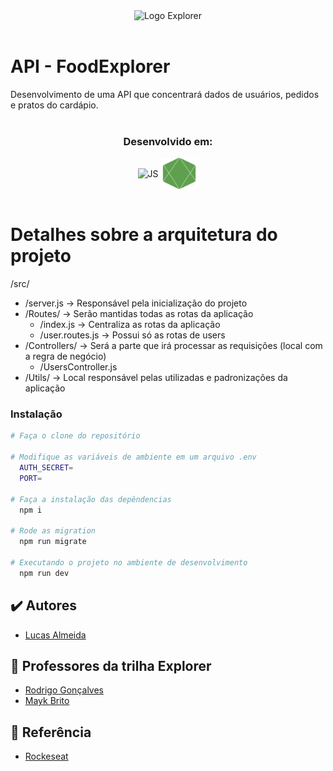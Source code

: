 <div align="center">
  <img alt="Logo Explorer" title="Explorer" src="https://i.imgur.com/2IqqDoo.png">
</div>
<br>

# API - FoodExplorer
Desenvolvimento de uma API que concentrará dados de usuários, pedidos e pratos do cardápio.
<br>
<br>
<h3 align="center">Desenvolvido em: </h3>
<div align="center">
    <img align="center" alt="JS" height="50" width="60" src="https://cdn.worldvectorlogo.com/logos/javascript-1.svg">
    <img align="center" alt="Nodejs" height="50" width="60" src="https://raw.githubusercontent.com/devicons/devicon/master/icons/nodejs/nodejs-plain.svg">
</div>
<br>


# Detalhes sobre a arquitetura do projeto

/src/ <br>
  - /server.js        -> Responsável pela inicialização do projeto
  - /Routes/          -> Serão mantidas todas as rotas da aplicação
    - /index.js       -> Centraliza as rotas da aplicação
    - /user.routes.js -> Possui só as rotas de users
  - /Controllers/     -> Será a parte que irá processar as requisições (local com a regra de negócio)
    - /UsersController.js
  - /Utils/           -> Local responsável pelas utilizadas e padronizações da aplicação



### Instalação
```bash
# Faça o clone do repositório

# Modifique as variáveis de ambiente em um arquivo .env
  AUTH_SECRET=
  PORT=

# Faça a instalação das depêndencias
  npm i

# Rode as migration
  npm run migrate

# Executando o projeto no ambiente de desenvolvimento
  npm run dev
```

## ✔️ Autores

- [Lucas Almeida](https://github.com/almeida0808/)

## 📄 Professores da trilha Explorer

- [Rodrigo Gonçalves](https://github.com/rodrigorgtic)
- [Mayk Brito](https://github.com/maykbrito)

## 📄 Referência

- [Rockeseat](https://www.rocketseat.com.br/)
